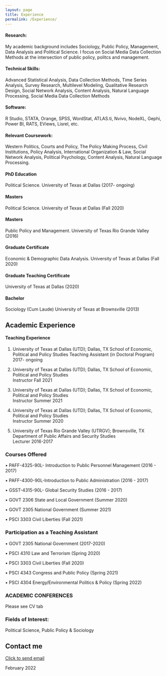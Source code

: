 ```yaml
---
layout: page
title: Experience
permalink: /Experience/
---
```

#### Research: 
My academic background includes Sociology, Public Policy, Management, Data Analysis and Political Science. I focus on Social Media Data Collection Methods at the intersection of public policy, politcs and management. 

#### Technical Skills: 
Advanced Statistical Analysis, Data Collection Methods, Time Series Analysis, Survey Research, Multilevel Modeling, Qualitative Research Design, Social Network Analysis, Content Analysis, Natural Language Processing, Social Media Data Collection Methods

#### Software:
R Studio, STATA, Orange, SPSS, WordStat, ATLAS.ti, Nvivo, NodeXL, Gephi, Power BI, RATS, EViews, Lisrel, etc.


#### Relevant Coursework:
Western Politics, Courts and Policy, The Policy Making Process, Civil Institutions, Policy Analysis, International Organization & Law, Social Network Analysis, Political Psychology, Content Analysis, Natural Language Processing. 

#### PhD Education
Political Science. University of Texas at Dallas (2017- ongoing)

#### Masters
Political Science. University of Texas at Dallas (Fall 2020)

#### Masters 
Public Policy and Management. University of Texas Rio Grande Valley (2016)

#### Graduate Certificate
Economic & Demographic Data Analysis. University of Texas at Dallas (Fall 2020)

#### Graduate Teaching Certificate
University of Texas at Dallas (2020)

#### Bachelor
Sociology (Cum Laude) University of Texas at Brownsville (2013)

## Academic Experience
#### Teaching Experience 
 
1. University of Texas at Dallas (UTD); Dallas, TX School of Economic, Political and Policy Studies
Teaching Assistant (in Doctoral Program)                2017- ongoing 
 
2. University of Texas at Dallas (UTD); Dallas, TX School of Economic, Political and Policy Studies          
Instructor         Fall 2021 

3. University of Texas at Dallas (UTD); Dallas, TX School of Economic, Political and Policy Studies          
Instructor         Summer 2021 

4. University of Texas at Dallas (UTD); Dallas, TX School of Economic, Political and Policy Studies          
Instructor         Summer 2020 
 
5. University of Texas Rio Grande Valley (UTRGV); Brownsville, TX Department of Public Affairs and Security Studies  
Lecturer         2016-2017 
 
 
### Courses Offered   

• PAFF-4325-90L- Introduction to Public Personnel Management (2016 - 2017) 

• PAFF-4300-90L-Introduction to Public Administration        (2016 - 2017) 

• GSST-4315-90L- Global Security Studies                     (2016 - 2017) 

• GOVT 2306 State and Local Government                       (Summer 2020) 

• GOVT 2305 National Government                              (Summer 2021) 

• PSCI 3303 Civil Liberties                                   (Fall 2021)


### Participation as a Teaching Assistant

• GOVT 2305 National Government                     (2017-2020)

• PSCI   4310  Law and Terrorism                    (Spring 2020) 

• PSCI   3303 Civil Liberties                        (Fall 2020) 

• PSCI   4343 Congress and Public Policy             (Spring 2021) 

• PSCI   4304 Energy/Environmental Politics & Policy (Spring 2022)


### ACADEMIC CONFERENCES
Please see CV tab

### Fields of Interest:
Political Science, Public Policy & Sociology


## Contact me
[Click to send email](mailto:cxg172030@utdallas.edu)


February 2022
